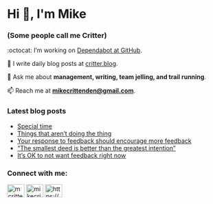 # Hi 👋, I'm Mike
### (Some people call me Critter)

:octocat: I’m working on [Dependabot at GitHub](https://github.com/features/security).

📝 I write daily blog posts at [critter.blog](https://critter.blog).

💬 Ask me about **management, writing, team jelling, and trail running**.

📫 Reach me at **mikecrittenden@gmail.com**.

### Latest blog posts
<!-- BLOG-POST-LIST:START -->
- [Special time](https://critter.blog/2023/10/16/special-time/)
- [Things that aren’t doing the thing](https://critter.blog/2023/10/13/things-that-arent-doing-the-thing/)
- [Your response to feedback should encourage more feedback](https://critter.blog/2023/10/12/your-response-to-feedback-should-encourage-more-feedback/)
- [“The smallest deed is better than the greatest intention”](https://critter.blog/2023/10/11/the-smallest-deed-is-better-than-the-greatest-intention/)
- [It’s OK to not want feedback right now](https://critter.blog/2023/10/10/its-ok-to-not-want-feedback-right-now/)
<!-- BLOG-POST-LIST:END -->

<h3 align="left">Connect with me:</h3>
<p align="left">
<a href="https://twitter.com/mcrittenden" target="blank"><img align="center" src="https://raw.githubusercontent.com/rahuldkjain/github-profile-readme-generator/master/src/images/icons/Social/twitter.svg" alt="mcrittenden" height="30" width="40" /></a>
<a href="https://linkedin.com/in/mikecrittenden" target="blank"><img align="center" src="https://raw.githubusercontent.com/rahuldkjain/github-profile-readme-generator/master/src/images/icons/Social/linked-in-alt.svg" alt="mikecrittenden" height="30" width="40" /></a>
<a href="https://critter.blog/feed/" target="blank"><img align="center" src="https://raw.githubusercontent.com/rahuldkjain/github-profile-readme-generator/master/src/images/icons/Social/rss.svg" alt="https://critter.blog/feed/" height="30" width="40" /></a>
</p>
